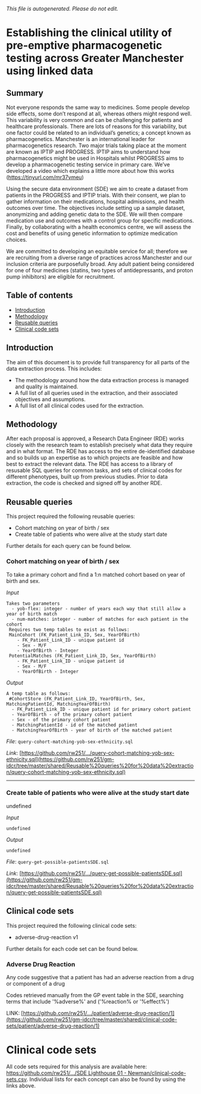 _This file is autogenerated. Please do not edit._

# Establishing the clinical utility of pre-emptive pharmacogenetic testing across Greater Manchester using linked data

## Summary

Not everyone responds the same way to medicines. Some people develop side effects, some don’t respond at all, whereas others might respond well. This variability is very common and can be challenging for patients and healthcare professionals. There are lots of reasons for this variability, but one factor could be related to an individual’s genetics; a concept known as pharmacogenetics. Manchester is an international leader for pharmacogenetics research. Two major trials taking place at the moment are known as IPTIP and PROGRESS. IPTIP aims to understand how pharmacogenetics might be used in Hospitals whilst PROGRESS aims to develop a pharmacogenetic testing service in primary care. We’ve developed a video which explains a little more about how this works (https://tinyurl.com/mr37vmeu)

Using the secure data environment (SDE) we aim to create a dataset from patients in the PROGRESS and IPTIP trials. With their consent, we plan to gather information on their medications, hospital admissions, and health outcomes over time. The objectives include setting up a sample dataset, anonymizing and adding genetic data to the SDE. We will then compare medication use and outcomes with a control group for specific medications. Finally, by collaborating with a health economics centre, we will assess the cost and benefits of using genetic information to optimize medication choices. 

We are committed to developing an equitable service for all; therefore we are recruiting from a diverse range of practices across Manchester and our inclusion criteria are purposefully broad. Any adult patient being considered for one of four medicines (statins, two types of antidepressants, and proton pump inhibitors) are eligible for recruitment.

## Table of contents

- [Introduction](#introduction)
- [Methodology](#methodology)
- [Reusable queries](#reusable-queries)
- [Clinical code sets](#clinical-code-sets)

## Introduction

The aim of this document is to provide full transparency for all parts of the data extraction process.
This includes:

- The methodology around how the data extraction process is managed and quality is maintained.
- A full list of all queries used in the extraction, and their associated objectives and assumptions.
- A full list of all clinical codes used for the extraction.

## Methodology

After each proposal is approved, a Research Data Engineer (RDE) works closely with the research team to establish precisely what data they require and in what format.
The RDE has access to the entire de-identified database and so builds up an expertise as to which projects are feasible and how best to extract the relevant data.
The RDE has access to a library of resusable SQL queries for common tasks, and sets of clinical codes for different phenotypes, built up from previous studies.
Prior to data extraction, the code is checked and signed off by another RDE.

## Reusable queries
  
This project required the following reusable queries:

- Cohort matching on year of birth / sex
- Create table of patients who were alive at the study start date

Further details for each query can be found below.

### Cohort matching on year of birth / sex
To take a primary cohort and find a 1:n matched cohort based on year of birth and sex.

_Input_
```
Takes two parameters
  - yob-flex: integer - number of years each way that still allow a year of birth match
  - num-matches: integer - number of matches for each patient in the cohort
 Requires two temp tables to exist as follows:
 MainCohort (FK_Patient_Link_ID, Sex, YearOfBirth)
 	- FK_Patient_Link_ID - unique patient id
	- Sex - M/F
	- YearOfBirth - Integer
 PotentialMatches (FK_Patient_Link_ID, Sex, YearOfBirth)
 	- FK_Patient_Link_ID - unique patient id
	- Sex - M/F
	- YearOfBirth - Integer
```

_Output_
```
A temp table as follows:
 #CohortStore (FK_Patient_Link_ID, YearOfBirth, Sex, MatchingPatientId, MatchingYearOfBirth)
  - FK_Patient_Link_ID - unique patient id for primary cohort patient
  - YearOfBirth - of the primary cohort patient
  - Sex - of the primary cohort patient
  - MatchingPatientId - id of the matched patient
  - MatchingYearOfBirth - year of birth of the matched patient
```
_File_: `query-cohort-matching-yob-sex-ethnicity.sql`

_Link_: [https://github.com/rw251/.../query-cohort-matching-yob-sex-ethnicity.sql](https://github.com/rw251/gm-idcr/tree/master/shared/Reusable%20queries%20for%20data%20extraction/query-cohort-matching-yob-sex-ethnicity.sql)

---
### Create table of patients who were alive at the study start date
undefined

_Input_
```
undefined
```

_Output_
```
undefined
```
_File_: `query-get-possible-patientsSDE.sql`

_Link_: [https://github.com/rw251/.../query-get-possible-patientsSDE.sql](https://github.com/rw251/gm-idcr/tree/master/shared/Reusable%20queries%20for%20data%20extraction/query-get-possible-patientsSDE.sql)
## Clinical code sets

This project required the following clinical code sets:

- adverse-drug-reaction v1

Further details for each code set can be found below.

### Adverse Drug Reaction

Any code suggestive that a patient has had an adverse reaction from a drug or component of a drug

Codes retrieved manually from the GP event table in the SDE, searching terms that include '%adverse%' and ('%reaction% or '%effect%') 

LINK: [https://github.com/rw251/.../patient/adverse-drug-reaction/1](https://github.com/rw251/gm-idcr/tree/master/shared/clinical-code-sets/patient/adverse-drug-reaction/1)
# Clinical code sets

All code sets required for this analysis are available here: [https://github.com/rw251/.../SDE Lighthouse 01 - Newman/clinical-code-sets.csv](https://github.com/rw251/gm-idcr/tree/master/projects/SDE%20Lighthouse%2001%20-%20Newman/clinical-code-sets.csv). Individual lists for each concept can also be found by using the links above.